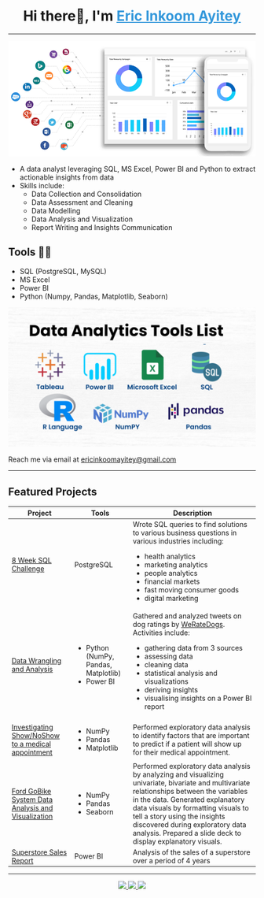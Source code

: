 <h1 align="center">
  Hi there👋, I'm 
  <a href="https://linkedin.com/in/eric-inkoom-ayitey/" style="color:#3498db;" target="_blank">
    Eric Inkoom Ayitey
  </a>
</h1>
<hr/>

<p align="center">
  <!-- Reference a GIF profile image uploaded to your repo, e.g., images/profile.gif -->
  <img src="images/Frontpage.gif" alt="Profile GIF" width="600"/>
</p>

<ul>
  <li>A data analyst leveraging SQL, MS Excel, Power BI and Python to extract actionable insights from data</li>
  <li>Skills include:
    <ul>
      <li>Data Collection and Consolidation</li>
      <li>Data Assessment and Cleaning</li>
      <li>Data Modelling</li>
      <li>Data Analysis and Visualization</li>
      <li>Report Writing and Insights Communication</li>
    </ul>
  </li>
</ul>

## Tools 👩‍💻

<ul>
  <li>SQL (PostgreSQL, MySQL)</li>
  <li>MS Excel</li>
  <li>Power BI</li>
  <li>Python (Numpy, Pandas, Matplotlib, Seaborn)</li>
</ul>

<p align="center">
  <img src="images/tools.png" width="600"/>
</p>
  Reach me via email at <a href="mailto:ericinkoomayitey@gmail.com">ericinkoomayitey@gmail.com</a>
</p>

---

## Featured Projects

<table>
  <thead>
    <tr>
      <th>Project</th>
      <th>Tools</th>
      <th>Description</th>
    </tr>
  </thead>
  <tbody>
    <tr>
      <td><a href="https://github.com/yourusername/8-Week-SQL-Challenge">8 Week SQL Challenge</a></td>
      <td>PostgreSQL</td>
      <td>
        Wrote SQL queries to find solutions to various business questions in various industries including:
        <ul>
          <li>health analytics</li>
          <li>marketing analytics</li>
          <li>people analytics</li>
          <li>financial markets</li>
          <li>fast moving consumer goods</li>
          <li>digital marketing</li>
        </ul>
      </td>
    </tr>
    <tr>
      <td><a href="https://github.com/yourusername/data-wrangling-analysis">Data Wrangling and Analysis</a></td>
      <td>
        <ul>
          <li>Python (NumPy, Pandas, Matplotlib)</li>
          <li>Power BI</li>
        </ul>
      </td>
      <td>
        Gathered and analyzed tweets on dog ratings by <a href="https://twitter.com/WeRateDogs">WeRateDogs</a>.<br/>
        Activities include:
        <ul>
          <li>gathering data from 3 sources</li>
          <li>assessing data</li>
          <li>cleaning data</li>
          <li>statistical analysis and visualizations</li>
          <li>deriving insights</li>
          <li>visualising insights on a Power BI report</li>
        </ul>
      </td>
    </tr>
    <tr>
      <td><a href="https://github.com/yourusername/show-noshow-medical-appointment">Investigating Show/NoShow to a medical appointment</a></td>
      <td>
        <ul>
          <li>NumPy</li>
          <li>Pandas</li>
          <li>Matplotlib</li>
        </ul>
      </td>
      <td>
        Performed exploratory data analysis to identify factors that are important to predict if a patient will show up for their medical appointment.
      </td>
    </tr>
    <tr>
      <td><a href="https://github.com/yourusername/ford-gobike-system-analysis">Ford GoBike System Data Analysis and Visualization</a></td>
      <td>
        <ul>
          <li>NumPy</li>
          <li>Pandas</li>
          <li>Seaborn</li>
        </ul>
      </td>
      <td>
        Performed exploratory data analysis by analyzing and visualizing univariate, bivariate and multivariate relationships between the variables in the data.
        Generated explanatory data visuals by formatting visuals to tell a story using the insights discovered during exploratory data analysis.
        Prepared a slide deck to display explanatory visuals.
      </td>
    </tr>
    <tr>
      <td><a href="https://github.com/yourusername/superstore-sales-report">Superstore Sales Report</a></td>
      <td>Power BI</td>
      <td>
        Analysis of the sales of a superstore over a period of 4 years
      </td>
    </tr>
  </tbody>
</table>

---

<p align="center">
  <a href="https://linkedin.com/in/yourprofile">
    <img src="https://img.shields.io/badge/LinkedIn-blue?logo=linkedin&style=for-the-badge" />
  </a>
  <a href="https://medium.com/@yourprofile">
    <img src="https://img.shields.io/badge/Medium-black?logo=medium&style=for-the-badge" />
  </a>
  <a href="https://twitter.com/yourprofile">
    <img src="https://img.shields.io/badge/Twitter-1da1f2?logo=twitter&style=for-the-badge" />
  </a>
</p>
